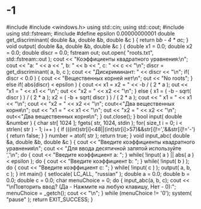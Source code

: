 # -1
#include <iostream>
#include <windows.h>
using std::cin;
using std::cout;
#include <fstream>
using std::fstream;
#include <cmath>
#define epsilon 0.00000000001
double get_discriminant( double &a, double &b, double &c ) {
return b*b - 4 * a*c;
}
void output( double &a, double &b, double &c ) {
double x1 = 0.0;
double x2 = 0.0;
double discr = 0.0;
fstream out;
out.open( "roots.txt", std::fstream::out );
cout << "Коэффициенты квадратного уравнения:\n";
cout << "a: " << a << ", b: " << b << ", c: " << c << "\n";
discr = get_discriminant( a, b, c );
cout << "Дискриминант: " << discr << "\n";
if( discr < 0.0 ) {
cout << "Вещественных корней нет\n";
out << "No roots";
} else if( abs(discr) < epsilon ) {
cout << x1 = x2 = " << -b / ( 2 * a );
out << "x1 = " << x1 << "\n";
out << "x2 = " << x2 << "\n";
} else {
x1 = ( -b - sqrt( discr ) ) / ( 2 * a );
x2 = ( -b + sqrt( discr ) ) / ( 2 * a );
cout << " x1 = " << x1 << "\n";
cout << "x2 = " << x2 << "\n";
cout<<"Два вещественных корня\n";
out << "x1 = " << x1 << "\n";
out << "x2 = " << x2 << "\n";
out<<"Два вещественных корня\n";
}
out.close();
}
bool input( double &number ) {
char str[ 1024 ];
fgets( str, 1024, stdin );
for( size_t i = 0; i < strlen( str ) - 1; i++ ) {
if (((int)str[i]<48||(int)str[i]>57)&&str[i]!=','&&str[i]!='-') {
return false;
}
}
number = atof( str );
return true;
}
void input_abc( double &a, double &b, double &c ) {
cout << "Введите коэффициенты квадратного уравнения\n";
cout << "Для ввода десятичной запятой используйте ','\n";
do {
cout << "Введите коэффициент a: ";
}
while( !input( a ) || abs( a ) < epsilon );
do {
cout << "Введите коэффициент b: ";
}
while( !input( b ) );
do {
cout << "Введите коэффициент c: ";
}
while( !input( c ) );
output( a, b, c );
}
int main() {
setlocale( LC_ALL, "russian" );
double a = 0.0;
double b = 0.0;
double c = 0.0;
char menuChoice = 0;
do {
input_abc(a, b, c);
cout << "\nПовторить ввод? (Да - Нажмите на любую клавишу, Нет - 0):";
menuChoice = _getch();
cout << "\n";
} while (menuChoice != '0');
system( "pause" );
return EXIT_SUCCESS;
}
